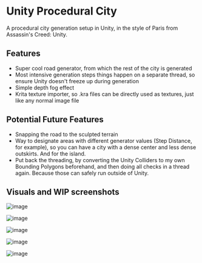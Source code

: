 # Unity Procedural City

A procedural city generation setup in Unity, in the style of Paris from Assassin's Creed: Unity.

## Features
- Super cool road generator, from which the rest of the city is generated
- Most intensive generation steps things happen on a separate thread, so ensure Unity doesn't freeze up during generation
- Simple depth fog effect
- Krita texture importer, so .kra files can be directly used as textures, just like any normal image file

## Potential Future Features
- Snapping the road to the sculpted terrain
- Way to designate areas with different generator values (Step Distance, for example), 
  so you can have a city with a dense center and less dense outskirts. And for the island.
- Put back the threading, by converting the Unity Colliders to my own Bounding Polygons beforehand,
  and then doing all checks in a thread again. Because those can safely run outside of Unity.

## Visuals and WIP screenshots

![image](https://github.com/user-attachments/assets/0a09e1ca-f607-4393-8549-775eafe85140)

![image](https://github.com/user-attachments/assets/e84a129d-725f-4c5d-a308-179b6bfc3bc1)

![image](https://github.com/user-attachments/assets/bdd04671-7abd-4236-ba22-f5ee219f18b7)

![image](https://github.com/user-attachments/assets/a91a1549-f28a-44a7-8b56-dbba9220f4a2)

![image](https://github.com/user-attachments/assets/0b03d582-d2bb-4154-a146-25e1437a6e36)
